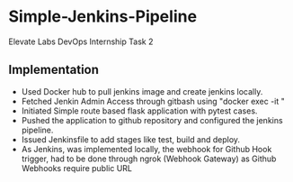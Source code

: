 # Simple-Jenkins-Pipeline
Elevate Labs DevOps Internship Task 2

## Implementation

- Used Docker hub to pull jenkins image and create jenkins locally.
- Fetched Jenkin Admin Access through gitbash using "docker exec -it <container>"
- Initiated Simple route based flask application with pytest cases.
- Pushed the application to github repository and configured the jenkins pipeline. 
- Issued Jenkinsfile to add stages like test, build and deploy. 
- As Jenkins, was implemented locally, the webhook for Github Hook trigger, had to be done through ngrok (Webhook Gateway) as Github Webhooks require public URL